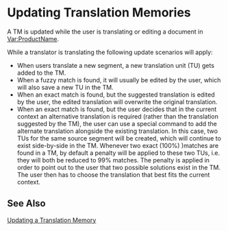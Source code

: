 Updating Translation Memories
====
A TM is updated while the user is translating or editing a document in <Var:ProductName>.

While a translator is translating the following update scenarios will apply:

* When users translate a new segment, a new translation unit (TU) gets added to the TM.
* When a fuzzy match is found, it will usually be edited by the user, which will also save a new TU in the TM.
* When an exact match is found, but the suggested translation is edited by the user, the edited translation will overwrite the original translation.
* When an exact match is found, but the user decides that in the current context an alternative translation is required (rather than the translation suggested by the TM), the user can use a special command to add the alternate translation alongside the existing translation. In this case, two TUs for the same source segment will be created, which will continue to exist side-by-side in the TM. Whenever two exact (100%) )matches are found in a TM, by default a penalty will be applied to these two TUs, i.e. they will both be reduced to 99% matches. The penalty is applied in order to point out to the user that two possible solutions exist in the TM. The user then has to choose the translation that best fits the current context.

See Also
--------
[Updating a Translation Memory](updating_a_translation_memory.md)